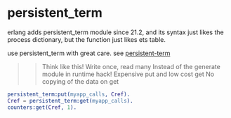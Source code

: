 # persistent_term
erlang adds persistent_term module since 21.2, and its syntax just likes the process dictionary, but the function just likes ets table.

use persistent_term with great care.
see [persistent-term](https://speakerdeck.com/ckampfe/persistent-term)

>> Think like this! Write once, read many
>> Instead of the generate module in runtime hack!
>> Expensive put and low cost get
>> No copying of the data on get

``` erlang
persistent_term:put(myapp_calls, Cref).
Cref = persistent_term:get(myapp_calls).
counters:get(Cref, 1).
```
